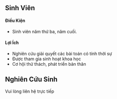 

## Sinh Viên
#### Điều Kiện
* Sinh viên năm thứ ba, năm cuối.
#### Lợi Ích
* Nghiên cứu giải quyết các bài toán có tính thời sự
* Được tham gia sinh hoạt khoa học
* Cơ hội thử thách, phát triển bản thân

## Nghiên Cứu Sinh
Vui lòng liên hệ trực tiếp
